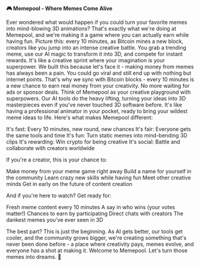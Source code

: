 **🎮 Memepool - Where Memes Come Alive**

Ever wondered what would happen if you could turn your favorite memes into mind-blowing 3D animations? That's exactly what we're doing at Memepool, and we're making it a game where you can actually earn while having fun.
Picture this: every 10 minutes, as Bitcoin mines a new block, creators like you jump into an intense creative battle. You grab a trending meme, use our AI magic to transform it into 3D, and compete for instant rewards. It's like a creative sprint where your imagination is your superpower.
We built this because let's face it - making money from memes has always been a pain. You could go viral and still end up with nothing but internet points. That's why we sync with Bitcoin blocks - every 10 minutes is a new chance to earn real money from your creativity. No more waiting for ads or sponsor deals.
Think of Memepool as your creative playground with superpowers. Our AI tools do the heavy lifting, turning your ideas into 3D masterpieces even if you've never touched 3D software before. It's like having a professional animator in your pocket, ready to bring your wildest meme ideas to life.
Here's what makes Memepool different:

It's fast: Every 10 minutes, new round, new chances
It's fair: Everyone gets the same tools and time
It's fun: Turn static memes into mind-bending 3D clips
It's rewarding: Win crypto for being creative
It's social: Battle and collaborate with creators worldwide

If you're a creator, this is your chance to:

Make money from your meme game right away
Build a name for yourself in the community
Learn crazy new skills while having fun
Meet other creative minds
Get in early on the future of content creation

And if you're here to watch? Get ready for:

Fresh meme content every 10 minutes
A say in who wins (your votes matter!)
Chances to earn by participating
Direct chats with creators
The dankest memes you've ever seen in 3D

The best part? This is just the beginning. As AI gets better, our tools get cooler, and the community grows bigger, we're creating something that's never been done before - a place where creativity pays, memes evolve, and everyone has a shot at making it.
Welcome to Memepool. Let's turn those memes into dreams. 🚀
